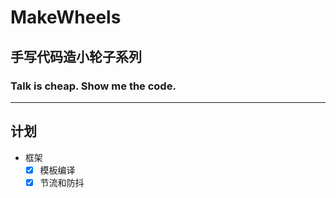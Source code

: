 # MakeWheels

## 手写代码造小轮子系列

### Talk is cheap. Show me the code.

---

## 计划

- 框架
  - [x] 模板编译
  - [x] 节流和防抖

